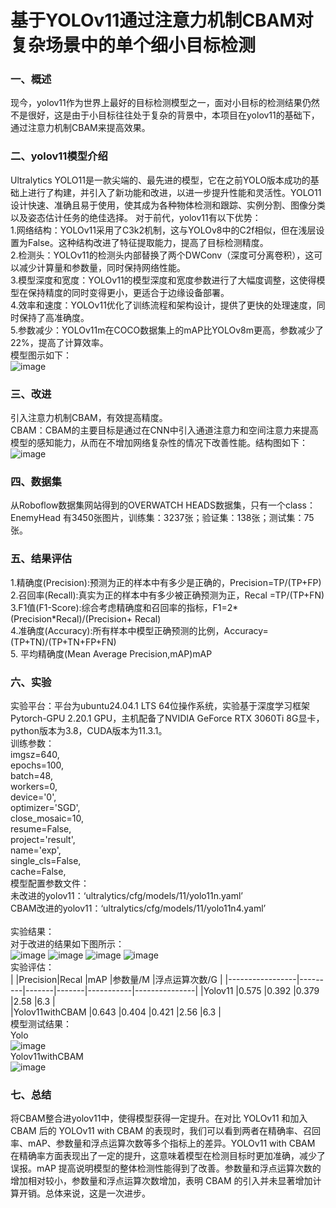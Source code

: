 # 基于YOLOv11通过注意力机制CBAM对复杂场景中的单个细小目标检测

### 一、概述
现今，yolov11作为世界上最好的目标检测模型之一，面对小目标的检测结果仍然不是很好，这是由于小目标往往处于复杂的背景中，本项目在yolov11的基础下，通过注意力机制CBAM来提高效果。

### 二、yolov11模型介绍
Ultralytics YOLO11是一款尖端的、最先进的模型，它在之前YOLO版本成功的基础上进行了构建，并引入了新功能和改进，以进一步提升性能和灵活性。YOLO11设计快速、准确且易于使用，使其成为各种物体检测和跟踪、实例分割、图像分类以及姿态估计任务的绝佳选择。
对于前代，yolov11有以下优势：<br>
1.网络结构：YOLOv11采用了C3k2机制，这与YOLOv8中的C2f相似，但在浅层设置为False。这种结构改进了特征提取能力，提高了目标检测精度。<br>
2.检测头：YOLOv11的检测头内部替换了两个DWConv（深度可分离卷积），这可以减少计算量和参数量，同时保持网络性能。<br>
3.模型深度和宽度：YOLOv11的模型深度和宽度参数进行了大幅度调整，这使得模型在保持精度的同时变得更小，更适合于边缘设备部署。<br>
4.效率和速度：YOLOv11优化了训练流程和架构设计，提供了更快的处理速度，同时保持了高准确度。<br>
5.参数减少：YOLOv11m在COCO数据集上的mAP比YOLOv8m更高，参数减少了22%，提高了计算效率。<br>
模型图示如下：<br>
![image](https://github.com/vvvvv19/YOLO11-with-CBAM/blob/master/photos/1.1.png)

### 三、改进
引入注意力机制CBAM，有效提高精度。 <br>
CBAM：CBAM的主要目标是通过在CNN中引入通道注意力和空间注意力来提高模型的感知能力，从而在不增加网络复杂性的情况下改善性能。结构图如下：<br>
![image](https://github.com/vvvvv19/YOLO11-with-CBAM/blob/master/photos/1.2.png)

### 四、数据集
从Roboflow数据集网站得到的OVERWATCH HEADS数据集，只有一个class：EnemyHead
有3450张图片，训练集：3237张；验证集：138张；测试集：75张。

### 五、结果评估
1.精确度(Precision):预测为正的样本中有多少是正确的，Precision=TP/(TP+FP)<br>
2.召回率(Recall):真实为正的样本中有多少被正确预测为正，Recal =TP/(TP+FN)<br>
3.F1值(F1-Score):综合考虑精确度和召回率的指标，F1=2*(Precision*Recal)/(Precision+ Recal)<br> 
4.准确度(Accuracy):所有样本中模型正确预测的比例，Accuracy=(TP+TN)/(TP+TN+FP+FN)<br>
5. 平均精确度(Mean Average Precision,mAP)mAP<br>

### 六、实验
实验平台：平台为ubuntu24.04.1 LTS 64位操作系统，实验基于深度学习框架Pytorch-GPU 2.20.1 GPU，主机配备了NVIDIA GeForce RTX 3060Ti 8G显卡，python版本为3.8，CUDA版本为11.3.1。<br>
训练参数：<br>
imgsz=640,<br>
epochs=100,<br>
batch=48,<br>
workers=0,<br>
device='0',<br>
optimizer='SGD',<br>
close_mosaic=10,<br>
resume=False,<br>
project='result',<br>
name='exp',<br>
single_cls=False,<br>
cache=False,<br>
模型配置参数文件：<br>
未改进的yolov11：‘ultralytics/cfg/models/11/yolo11n.yaml’<br>
CBAM改进的yolov11：‘ultralytics/cfg/models/11/yolo11n4.yaml’<br>
<br>
实验结果：<br>
对于改进的结果如下图所示：<br>
![image](https://github.com/vvvvv19/YOLO11-with-CBAM/blob/master/photos/1.4.jpg)
![image](https://github.com/vvvvv19/YOLO11-with-CBAM/blob/master/photos/1.3.jpg)
![image](https://github.com/vvvvv19/YOLO11-with-CBAM/blob/master/photos/1.5.png)
![image](https://github.com/vvvvv19/YOLO11-with-CBAM/blob/master/photos/1.6.jpg)<br>
实验评估：<br>
|                 |Precision|Recal	|mAP	|参数量/M	|浮点运算次数/G  |
|-----------------|---------|-------|-------|-----------|---------------|
|Yolov11          |0.575	|0.392	|0.379	|2.58	    |6.3            |   
|Yolov11withCBAM  |0.643	|0.404	|0.421	|2.56	    |6.3            |
<br>
模型测试结果：<br>
Yolo<br>
![image](https://github.com/vvvvv19/YOLO11-with-CBAM/blob/master/photos/1.7.jpg)<br>
Yolov11withCBAM<br>
![image](https://github.com/vvvvv19/YOLO11-with-CBAM/blob/master/photos/1.8.jpg)<br>

### 七、总结
将CBAM整合进yolov11中，使得模型获得一定提升。在对比 YOLOv11 和加入 CBAM 后的 YOLOv11 with CBAM 的表现时，我们可以看到两者在精确率、召回率、mAP、参数量和浮点运算次数等多个指标上的差异。YOLOv11 with CBAM 在精确率方面表现出了一定的提升，这意味着模型在检测目标时更加准确，减少了误报。mAP 提高说明模型的整体检测性能得到了改善。参数量和浮点运算次数的增加相对较小，参数量和浮点运算次数增加，表明 CBAM 的引入并未显著增加计算开销。总体来说，这是一次进步。
